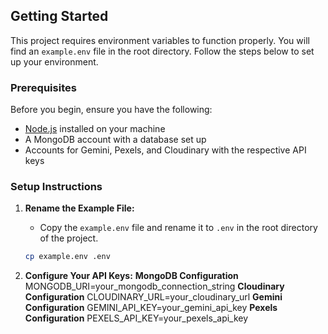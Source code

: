 
## Getting Started

This project requires environment variables to function properly. You will find an `example.env` file in the root directory. Follow the steps below to set up your environment.

### Prerequisites

Before you begin, ensure you have the following:

- [Node.js](https://nodejs.org/) installed on your machine
- A MongoDB account with a database set up
- Accounts for Gemini, Pexels, and Cloudinary with the respective API keys

### Setup Instructions

1. **Rename the Example File:**
   - Copy the `example.env` file and rename it to `.env` in the root directory of the project.

   ```bash
   cp example.env .env
2. **Configure Your API Keys:**
   **MongoDB Configuration**
   MONGODB_URI=your_mongodb_connection_string
  **Cloudinary Configuration**
   CLOUDINARY_URL=your_cloudinary_url
  **Gemini Configuration**
   GEMINI_API_KEY=your_gemini_api_key
  **Pexels Configuration**
   PEXELS_API_KEY=your_pexels_api_key


